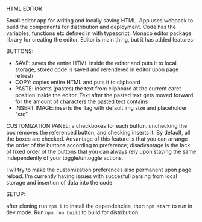 HTML EDITOR

Small editor app for writing and locally saving HTML. 
App uses webpack to build the components for distribution and deployment.
Code has the variables, functions etc defined in with typescript.
Monaco editor package library for creating the editor.
Editor is main thing, but it has added features: 
  
  BUTTONS:
  - SAVE: saves the entire HTML inside the editor and puts it to local storage, stored code is saved and rerendered in editor upon page refresh
  - COPY: copies entire HTML and puts it to clipboard
  - PASTE: inserts (pastes) the text from clipboard at the current caret position inside the editor. Text after the pasted text gets moved forward for the amount of characters the pasted text contains
  - INSERT IMAGE: inserts the <img> tag with default img size and placeholder "src"

  CUSTOMIZATION PANEL: 
  a checkboxes for each button. unchecking the box removes the referenced button, and checking inserts it. By default, all the boxes are checked. Advantage of this feature is that you can
  arrange the order of the buttons according to preference; disadvantage is the lack of fixed order of the buttons that you can always rely upon staying the same independently of your toggle/untoggle actions.

I wil try to make the customization preferences also permanent upon page reload. I'm currently having issues with succesfull parsing from local storage and insertion of data into the code
    
SETUP:

after cloning run `npm i`  to install the dependencies, then `npm start`  to run in dev mode. Run `npm run build` to build for distribution.
